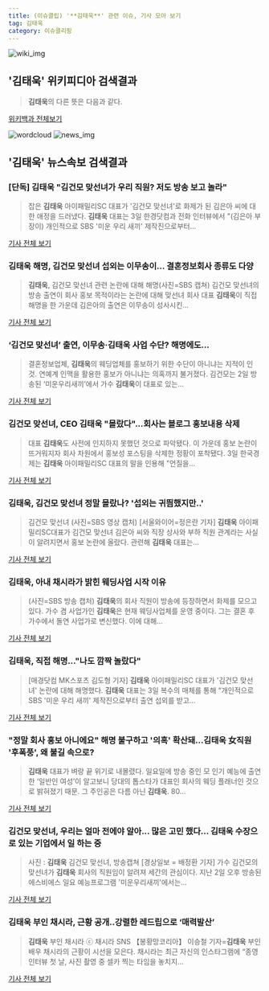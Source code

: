 ```yaml
---
title: (이슈클립) '**김태욱**' 관련 이슈, 기사 모아 보기
tag: 김태욱
category: 이슈클리핑
---
```

![wiki_img](https://user-images.githubusercontent.com/42597476/44503234-41136a80-a6d0-11e8-9071-6fc6418eafe4.png)
## **'**김태욱**'** 위키피디아 검색결과
>**김태욱**의 다른 뜻은 다음과 같다.

<a href="https://ko.wikipedia.org/wiki/김태욱" target="_blank">위키백과 전체보기</a>

![wordcloud](https://s3.ap-northeast-2.amazonaws.com/lyrics101-wordcloud/2018-09-03-1535959747.png)
![news_img](https://user-images.githubusercontent.com/42597476/44507050-1206f400-a6e4-11e8-8d98-7ffbfebb353f.png)
## **'**김태욱**'** 뉴스속보 검색결과
### [단독] **김태욱** "김건모 맞선녀가 우리 직원? 저도 방송 보고 놀라"

>잡은 **김태욱** 아이패밀리SC 대표가 '김건모 맞선녀'로 화제가 된 김은아 씨에 대한 애정을 드러냈다. **김태욱** 대표는 3일 한경닷컴과 전화 인터뷰에서 "(김은아 부장이) 개인적으로 SBS '미운 우리 새끼' 제작진으로부터...

<a href="http://news.hankyung.com/article/201809033930H" target="_blank">기사 전체 보기</a>

### **김태욱** 해명, 김건모 맞선녀 섭외는 이무송이… 결혼정보회사 종류도 다양

>**김태욱**, 김건모 맞선녀 관련 논란에 대해 해명(사진=SBS 캡쳐) 김건모 맞선녀의 방송 출연이 회사 홍보 목적이라는 논란에 대해 맞선녀 회사 대표 **김태욱**이 직접 해명을 한 가운데 김은아의 출연은 이무송이 성사시킨...

<a href="http://www.gnmaeil.com/news/articleView.html?idxno=381639" target="_blank">기사 전체 보기</a>

### ‘김건모 맞선녀’ 출연, 이무송·**김태욱** 사업 수단? 해명에도…

>결혼정보업체, **김태욱**의 웨딩업체를 홍보하기 위한 수단이 아니냐는 지적이 인 것. 연예계 인맥을 활용한 홍보가 아니냐는 의혹까지 불거졌다. 김건모는 2일 방송된 ‘미운우리새끼’에서 가수 **김태욱**이 대표로 있는...

<a href="http://biz.heraldcorp.com/culture/view.php?ud=201809031549449082793_1" target="_blank">기사 전체 보기</a>

### 김건모 맞선녀, CEO **김태욱** "몰랐다"…회사는 블로그 홍보내용 삭제

>대표 **김태욱**도 사전에 인지하지 못했던 것으로 파악됐다. 이 가운데 홍보 논란이 뜨거워지자 회사 차원에서 홍보성 포스팅을 삭제한 정황이 포착됐다. 3일 한국경제는 **김태욱** 아이패밀리SC 대표의 말을 인용해 "언질을...

<a href="http://www.dailian.co.kr/news/view/736977/?sc=naver" target="_blank">기사 전체 보기</a>

### **김태욱**, 김건모 맞선녀 정말 몰랐나? '섭외는 귀띔했지만..'

>김건모 맞선녀 (사진=SBS 영상 캡처) [서울와이어=정은란 기자] **김태욱** 아이패밀리SC대표가 김건모 맞선녀 김은아 씨와 직장 상사와 부하 직원 관계라는 사실이 알려지면서 홍보 논란에 올랐다. 관련해 **김태욱** 대표는...

<a href="http://www.seoulwire.com/news/articleView.html?idxno=24920" target="_blank">기사 전체 보기</a>

### **김태욱**, 아내 채시라가 밝힌 웨딩사업 시작 이유

>(사진=SBS 방송 캡처) **김태욱**의 회사 직원이 방송에 등장하면서 화제를 모으고 있다.   가수 겸 사업가인 **김태욱**은 현재 웨딩사업체를 운영 중이다. 그는 결혼 후 가수에서 돌연 사업가로 변신했다.   이에 대해...

<a href="http://www.etnews.com/20180903000351" target="_blank">기사 전체 보기</a>

### **김태욱**, 직접 해명…"나도 깜짝 놀랐다"

>[매경닷컴 MK스포츠 김도형 기자] **김태욱** 아이패밀리SC 대표가 '김건모 맞선녀' 논란에 대해 해명했다. **김태욱** 대표는 3일 복수의 매체를 통해 “개인적으로 SBS '미운 우리 새끼' 제작진으로부터 출연 섭외를 받고...

<a href="http://sports.mk.co.kr/view.php?year=2018&no=554302" target="_blank">기사 전체 보기</a>

### "정말 회사 홍보 아니에요" 해명 불구하고 '의혹' 확산돼...**김태욱** 女직원 '후폭풍', 왜 불길 속으로?

>**김태욱** 대표가 벼랑 끝 위기로 내몰렸다. 일요일에 방송 중인 모 인기 예능에 출연한 ‘일반인 여성’이 알고보니 당대의 톱스타가 대표인 회사의 웨딩 플래너인 것으로 밝혀졌기 때문. 그 주인공은 다름 아닌 **김태욱**. 80...

<a href="http://www.chuksannews.co.kr/news/article.html?no=119298" target="_blank">기사 전체 보기</a>

### 김건모 맞선녀, 우리는 얼마 전에야 알아... 많은 고민 했다... **김태욱** 수장으로 있는 기업에서 일 하는 중

>사진 : **김태욱** 김건모 맞선녀, 방송캡쳐 [경상일보 = 배정환 기자] 가수 김건모의 맞선녀가 **김태욱** 회사의 직원임이 알려져 세간의 관심이다.   지난 2일 오후 방송된 에스비에스 일요 예능프로그램 '미운우리새끼'에서는...

<a href="http://www.ksilbo.co.kr/news/articleView.html?idxno=657246" target="_blank">기사 전체 보기</a>

### **김태욱** 부인 채시라, 근황 공개..강렬한 레드립으로 ‘매력발산’

>**김태욱** 부인 채시라 ⓒ 채시라 SNS 【봉황망코리아】 이승철 기자=**김태욱** 부인 배우 채시라의 근황이 시선을 모은다. 채시라는 최근 자신의 인스타그램에 “종영 인터뷰 첫 날, 사진 촬영 중 셀카 찍는 타임을 놓치지...

<a href="http://chinafocus.co.kr/view.php?no=24481" target="_blank">기사 전체 보기</a>


